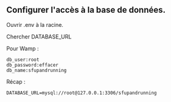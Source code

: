 ## Configurer l'accès à la base de données.

Ouvrir .env à la racine.

Chercher DATABASE_URL

Pour Wamp :

    db_user:root
    db_password:effacer
    db_name:sfupandrunning

Récap :

    DATABASE_URL=mysql://root@127.0.0.1:3306/sfupandrunning
